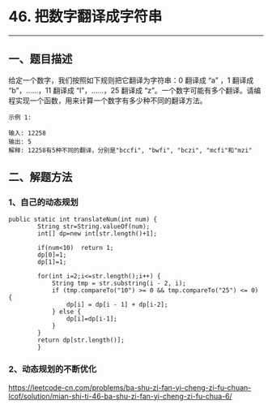 # 46. 把数字翻译成字符串
--------------------------------------------------------------------------------
## 一、题目描述
给定一个数字，我们按照如下规则把它翻译为字符串：0 翻译成 “a” ，1 翻译成 “b”，……，11 翻译成 “l”，……，25 翻译成 “z”。一个数字可能有多个翻译。请编程实现一个函数，用来计算一个数字有多少种不同的翻译方法。

```
示例 1:

输入: 12258
输出: 5
解释: 12258有5种不同的翻译，分别是"bccfi", "bwfi", "bczi", "mcfi"和"mzi"
```



## 二、解题方法
### 1、自己的动态规划

```
public static int translateNum(int num) {
        String str=String.valueOf(num);
        int[] dp=new int[str.length()+1];

        if(num<10)  return 1;
        dp[0]=1;
        dp[1]=1;

        for(int i=2;i<=str.length();i++) {
            String tmp = str.substring(i - 2, i);
            if (tmp.compareTo("10") >= 0 && tmp.compareTo("25") <= 0) {
                dp[i] = dp[i - 1] + dp[i-2];
            } else {
                dp[i]=dp[i-1];
            }
        }
        return dp[str.length()];
        }
```




### 2、动态规划的不断优化

https://leetcode-cn.com/problems/ba-shu-zi-fan-yi-cheng-zi-fu-chuan-lcof/solution/mian-shi-ti-46-ba-shu-zi-fan-yi-cheng-zi-fu-chua-6/